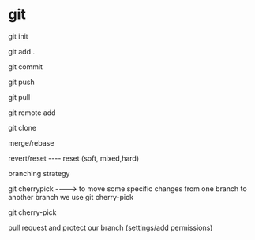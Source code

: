 # git

git init

git add .

git commit

git push

git pull

git remote add

git clone

merge/rebase

revert/reset ---- reset (soft, mixed,hard)

branching strategy

git cherrypick ----> to move some specific changes from one branch to another branch we use git cherry-pick

git cherry-pick <commit-ID>
  
  pull request and protect our branch (settings/add permissions)
